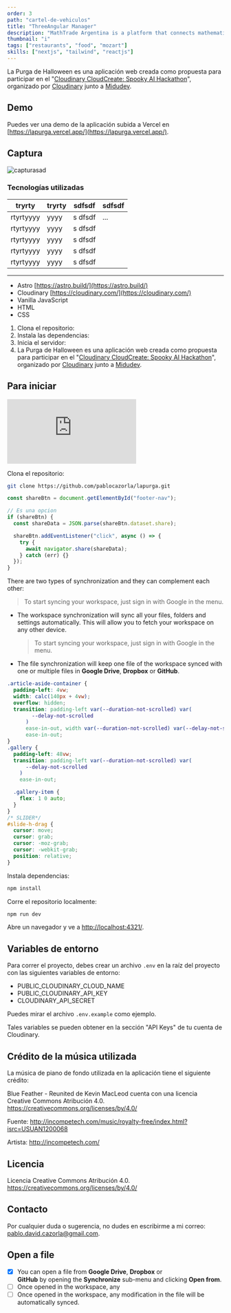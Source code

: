 ```yaml
---
order: 3
path: "cartel-de-vehiculos"
title: "ThreeAngular Manager"
description: "MathTrade Argentina is a platform that connects mathematicians with students from all over the world. We provide a platform where students can find mentors and teachers to help them with their mathematical studies."
thumbnail: "i"
tags: ["restaurants", "food", "mozart"]
skills: ["nextjs", "tailwind", "reactjs"]
---
```


La Purga de Halloween es una aplicación web creada como propuesta para participar en el "[Cloudinary CloudCreate: Spooky AI Hackathon](https://cloudinary.com/blog/cloudinary-cloudcreate-spooky-ai-hackathon)", organizado por [Cloudinary](https://cloudinary.com) junto a [Midudev](https://github.com/midudev).

## Demo

Puedes ver una demo de la aplicación subida a Vercel en [https://lapurga.vercel.app/](https://lapurga.vercel.app/).

## Captura

![captura](/img/lab/e_900.webp)sad

### Tecnologías utilizadas

| tryrty    | tryrty | sdfsdf  | sdfsdf |
| --------- | ------ | ------- | ------ |
| rtyrtyyyy | yyyy   | s dfsdf | ...    |
| rtyrtyyyy | yyyy   | s dfsdf |
| rtyrtyyyy | yyyy   | s dfsdf |
| rtyrtyyyy | yyyy   | s dfsdf |
| rtyrtyyyy | yyyy   | s dfsdf |

---

- Astro [https://astro.build/](https://astro.build/)
- Cloudinary [https://cloudinary.com/](https://cloudinary.com/)
- Vanilla JavaScript
- HTML
- CSS

1. Clona el repositorio:
2. Instala las dependencias:
3. Inicia el servidor:
4. La Purga de Halloween es una aplicación web creada como propuesta para participar en el "[Cloudinary CloudCreate: Spooky AI Hackathon](https://cloudinary.com/blog/cloudinary-cloudcreate-spooky-ai-hackathon)", organizado por [Cloudinary](https://cloudinary.com) junto a [Midudev](https://github.com/midudev).

## Para iniciar

<iframe src="https://www.youtube.com/embed/nYga1JmgfIo?si=xLJQRbz3tEMzWZCI" title="YouTube video player" frameborder="0" allow="accelerometer; autoplay; clipboard-write; encrypted-media; gyroscope; picture-in-picture; web-share" referrerpolicy="strict-origin-when-cross-origin" allowfullscreen></iframe>

Clona el repositorio:

```sh
git clone https://github.com/pablocazorla/lapurga.git
```

```javascript
const shareBtn = document.getElementById("footer-nav");

// Es una opcion
if (shareBtn) {
  const shareData = JSON.parse(shareBtn.dataset.share);

  shareBtn.addEventListener("click", async () => {
    try {
      await navigator.share(shareData);
    } catch (err) {}
  });
}
```

There are two types of synchronization and they can complement each other:

> To start syncing your workspace, just sign in with Google in the menu.

- The workspace synchronization will sync all your files, folders and settings automatically. This will allow you to fetch your workspace on any other device.

  > To start syncing your workspace, just sign in with Google in the menu.

- The file synchronization will keep one file of the workspace synced with one or multiple files in **Google Drive**, **Dropbox** or **GitHub**.

```css
.article-aside-container {
  padding-left: 4vw;
  width: calc(140px + 4vw);
  overflow: hidden;
  transition: padding-left var(--duration-not-scrolled) var(
        --delay-not-scrolled
      )
      ease-in-out, width var(--duration-not-scrolled) var(--delay-not-scrolled)
      ease-in-out;
}
.gallery {
  padding-left: 48vw;
  transition: padding-left var(--duration-not-scrolled) var(
      --delay-not-scrolled
    )
    ease-in-out;

  .gallery-item {
    flex: 1 0 auto;
  }
}
/* SLIDER*/
#slide-h-drag {
  cursor: move;
  cursor: grab;
  cursor: -moz-grab;
  cursor: -webkit-grab;
  position: relative;
}
```

Instala dependencias:

```sh
npm install
```

Corre el repositorio localmente:

```sh
npm run dev
```

Abre un navegador y ve a [http://localhost:4321/](http://localhost:4321/).

## Variables de entorno

Para correr el proyecto, debes crear un archivo `.env` en la raíz del proyecto con las siguientes variables de entorno:

- PUBLIC_CLOUDINARY_CLOUD_NAME
- PUBLIC_CLOUDINARY_API_KEY
- CLOUDINARY_API_SECRET

Puedes mirar el archivo `.env.example` como ejemplo.

Tales variables se pueden obtener en la sección "API Keys" de tu cuenta de Cloudinary.

## Crédito de la música utilizada

La música de piano de fondo utilizada en la aplicación tiene el siguiente crédito:

Blue Feather - Reunited de Kevin MacLeod cuenta con una licencia Creative Commons Atribución 4.0. https://creativecommons.org/licenses/by/4.0/

Fuente: http://incompetech.com/music/royalty-free/index.html?isrc=USUAN1200068

Artista: http://incompetech.com/

## Licencia

Licencia Creative Commons Atribución 4.0. https://creativecommons.org/licenses/by/4.0/

## Contacto

Por cualquier duda o sugerencia, no dudes en escribirme a mi correo: [pablo.david.cazorla@gmail.com](mailto:pablo.david.cazorla@gmail.com).

## Open a file

- [x] You can open a file from **Google Drive**, **Dropbox** or  
       **GitHub** by opening the **Synchronize** sub-menu and clicking **Open from**.
- [ ] Once opened in the workspace, any
- [ ] Once opened in the workspace, any
      modification in the file will be automatically synced.
